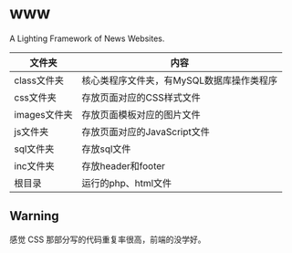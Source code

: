 # www

A Lighting Framework of News Websites.

文件夹 | 内容
--- | ---
class文件夹 | 核心类程序文件夹，有MySQL数据库操作类程序
css文件夹 | 存放页面对应的CSS样式文件
images文件夹 | 存放页面模板对应的图片文件
js文件夹 | 存放页面对应的JavaScript文件
sql文件夹 | 存放sql文件
inc文件夹 | 存放header和footer
根目录 | 运行的php、html文件

## Warning
感觉 CSS 那部分写的代码重复率很高，前端的没学好。
